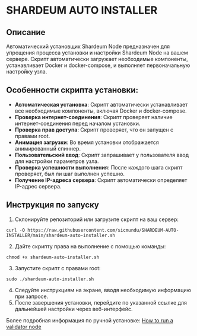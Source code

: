 # SHARDEUM AUTO INSTALLER

## Описание
Автоматический установщик Shardeum Node предназначен для упрощения процесса установки и настройки Shardeum Node на вашем сервере. Скрипт автоматически загружает необходимые компоненты, устанавливает Docker и docker-compose, и выполняет первоначальную настройку узла.

## Особенности скрипта установки: 
- **Автоматическая установка**: Скрипт автоматически устанавливает все необходимые компоненты, включая Docker и docker-compose.
- **Проверка интернет-соединения**: Скрипт проверяет наличие интернет-соединения перед началом установки.
- **Проверка прав доступа**: Скрипт проверяет, что он запущен с правами root.
- **Анимация загрузки**: Во время установки отображается анимированный спиннер.
- **Пользовательский ввод**: Скрипт запрашивает у пользователя ввод для настройки параметров узла.
- **Проверка успешности выполнения**: После каждого шага скрипт проверяет, был ли шаг выполнен успешно.
- **Получение IP-адреса сервера**: Скрипт автоматически определяет IP-адрес сервера.

## Инструкция по запуску
1. Склонируйте репозиторий или загрузите скрипт на ваш сервер:
  ```
  curl -O https://raw.githubusercontent.com/sicmundu/SHARDEUM-AUTO-INSTALLER/main/shardeum-auto-installer.sh
  ```
2. Дайте скрипту права на выполнение с помощью команды:
```
chmod +x shardeum-auto-installer.sh
```
3. Запустите скрипт с правами root:
```
sudo ./shardeum-auto-installer.sh
```
4. Следуйте инструкциям на экране, вводя необходимую информацию при запросе.
5. После завершения установки, перейдите по указанной ссылке для дальнейшей настройки через веб-интерфейс.

Более подробная информация по ручной установке: [How to run a validator node](https://docs.shardeum.org/node/run/validator)
